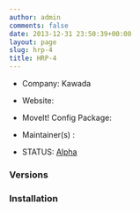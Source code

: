 ```yaml
---
author: admin
comments: false
date: 2013-12-31 23:50:39+00:00
layout: page
slug: hrp-4
title: HRP-4
---
```



	
  * Company: Kawada

	
  * Website:

	
  * MoveIt! Config Package:

	
  * Maintainer(s) :

	
  * STATUS: [Alpha](/about/moveit-status#status-code-robots)




### Versions








### Installation






